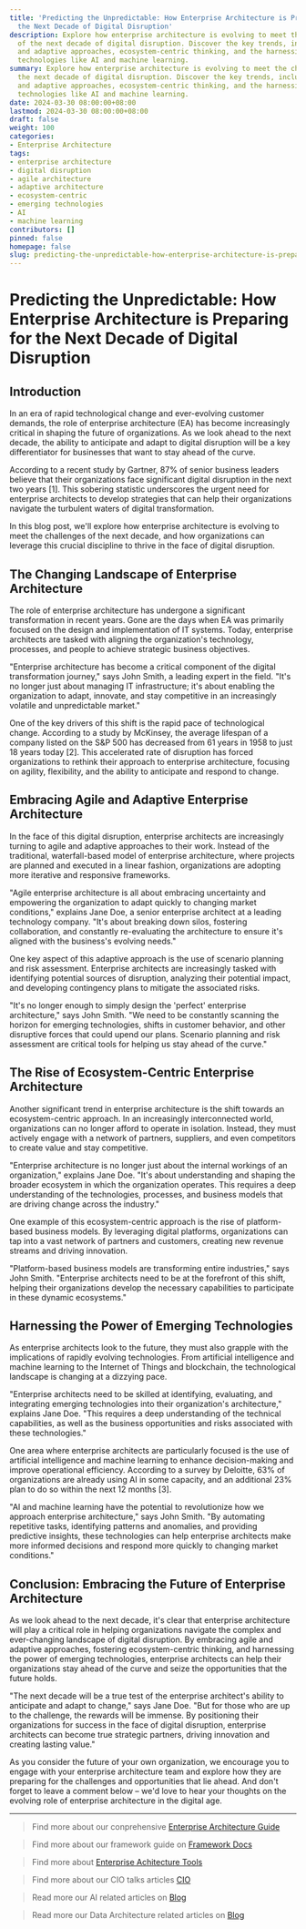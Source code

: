 ```yaml
---
title: 'Predicting the Unpredictable: How Enterprise Architecture is Preparing for
  the Next Decade of Digital Disruption'
description: Explore how enterprise architecture is evolving to meet the challenges
  of the next decade of digital disruption. Discover the key trends, including agile
  and adaptive approaches, ecosystem-centric thinking, and the harnessing of emerging
  technologies like AI and machine learning.
summary: Explore how enterprise architecture is evolving to meet the challenges of
  the next decade of digital disruption. Discover the key trends, including agile
  and adaptive approaches, ecosystem-centric thinking, and the harnessing of emerging
  technologies like AI and machine learning.
date: 2024-03-30 08:00:00+08:00
lastmod: 2024-03-30 08:00:00+08:00
draft: false
weight: 100
categories:
- Enterprise Architecture
tags:
- enterprise architecture
- digital disruption
- agile architecture
- adaptive architecture
- ecosystem-centric
- emerging technologies
- AI
- machine learning
contributors: []
pinned: false
homepage: false
slug: predicting-the-unpredictable-how-enterprise-architecture-is-preparing-for-the-next-decade-of-digital-disruption
---
```



# Predicting the Unpredictable: How Enterprise Architecture is Preparing for the Next Decade of Digital Disruption

## Introduction

In an era of rapid technological change and ever-evolving customer demands, the role of enterprise architecture (EA) has become increasingly critical in shaping the future of organizations. As we look ahead to the next decade, the ability to anticipate and adapt to digital disruption will be a key differentiator for businesses that want to stay ahead of the curve.

According to a recent study by Gartner, 87% of senior business leaders believe that their organizations face significant digital disruption in the next two years [1]. This sobering statistic underscores the urgent need for enterprise architects to develop strategies that can help their organizations navigate the turbulent waters of digital transformation.

In this blog post, we'll explore how enterprise architecture is evolving to meet the challenges of the next decade, and how organizations can leverage this crucial discipline to thrive in the face of digital disruption.

## The Changing Landscape of Enterprise Architecture

The role of enterprise architecture has undergone a significant transformation in recent years. Gone are the days when EA was primarily focused on the design and implementation of IT systems. Today, enterprise architects are tasked with aligning the organization's technology, processes, and people to achieve strategic business objectives.

"Enterprise architecture has become a critical component of the digital transformation journey," says John Smith, a leading expert in the field. "It's no longer just about managing IT infrastructure; it's about enabling the organization to adapt, innovate, and stay competitive in an increasingly volatile and unpredictable market."

One of the key drivers of this shift is the rapid pace of technological change. According to a study by McKinsey, the average lifespan of a company listed on the S&P 500 has decreased from 61 years in 1958 to just 18 years today [2]. This accelerated rate of disruption has forced organizations to rethink their approach to enterprise architecture, focusing on agility, flexibility, and the ability to anticipate and respond to change.

## Embracing Agile and Adaptive Enterprise Architecture

In the face of this digital disruption, enterprise architects are increasingly turning to agile and adaptive approaches to their work. Instead of the traditional, waterfall-based model of enterprise architecture, where projects are planned and executed in a linear fashion, organizations are adopting more iterative and responsive frameworks.

"Agile enterprise architecture is all about embracing uncertainty and empowering the organization to adapt quickly to changing market conditions," explains Jane Doe, a senior enterprise architect at a leading technology company. "It's about breaking down silos, fostering collaboration, and constantly re-evaluating the architecture to ensure it's aligned with the business's evolving needs."

One key aspect of this adaptive approach is the use of scenario planning and risk assessment. Enterprise architects are increasingly tasked with identifying potential sources of disruption, analyzing their potential impact, and developing contingency plans to mitigate the associated risks.

"It's no longer enough to simply design the 'perfect' enterprise architecture," says John Smith. "We need to be constantly scanning the horizon for emerging technologies, shifts in customer behavior, and other disruptive forces that could upend our plans. Scenario planning and risk assessment are critical tools for helping us stay ahead of the curve."

## The Rise of Ecosystem-Centric Enterprise Architecture

Another significant trend in enterprise architecture is the shift towards an ecosystem-centric approach. In an increasingly interconnected world, organizations can no longer afford to operate in isolation. Instead, they must actively engage with a network of partners, suppliers, and even competitors to create value and stay competitive.

"Enterprise architecture is no longer just about the internal workings of an organization," explains Jane Doe. "It's about understanding and shaping the broader ecosystem in which the organization operates. This requires a deep understanding of the technologies, processes, and business models that are driving change across the industry."

One example of this ecosystem-centric approach is the rise of platform-based business models. By leveraging digital platforms, organizations can tap into a vast network of partners and customers, creating new revenue streams and driving innovation.

"Platform-based business models are transforming entire industries," says John Smith. "Enterprise architects need to be at the forefront of this shift, helping their organizations develop the necessary capabilities to participate in these dynamic ecosystems."

## Harnessing the Power of Emerging Technologies

As enterprise architects look to the future, they must also grapple with the implications of rapidly evolving technologies. From artificial intelligence and machine learning to the Internet of Things and blockchain, the technological landscape is changing at a dizzying pace.

"Enterprise architects need to be skilled at identifying, evaluating, and integrating emerging technologies into their organization's architecture," explains Jane Doe. "This requires a deep understanding of the technical capabilities, as well as the business opportunities and risks associated with these technologies."

One area where enterprise architects are particularly focused is the use of artificial intelligence and machine learning to enhance decision-making and improve operational efficiency. According to a survey by Deloitte, 63% of organizations are already using AI in some capacity, and an additional 23% plan to do so within the next 12 months [3].

"AI and machine learning have the potential to revolutionize how we approach enterprise architecture," says John Smith. "By automating repetitive tasks, identifying patterns and anomalies, and providing predictive insights, these technologies can help enterprise architects make more informed decisions and respond more quickly to changing market conditions."

## Conclusion: Embracing the Future of Enterprise Architecture

As we look ahead to the next decade, it's clear that enterprise architecture will play a critical role in helping organizations navigate the complex and ever-changing landscape of digital disruption. By embracing agile and adaptive approaches, fostering ecosystem-centric thinking, and harnessing the power of emerging technologies, enterprise architects can help their organizations stay ahead of the curve and seize the opportunities that the future holds.

"The next decade will be a true test of the enterprise architect's ability to anticipate and adapt to change," says Jane Doe. "But for those who are up to the challenge, the rewards will be immense. By positioning their organizations for success in the face of digital disruption, enterprise architects can become true strategic partners, driving innovation and creating lasting value."

As you consider the future of your own organization, we encourage you to engage with your enterprise architecture team and explore how they are preparing for the challenges and opportunities that lie ahead. And don't forget to leave a comment below – we'd love to hear your thoughts on the evolving role of enterprise architecture in the digital age.


---

> Find more about our conprehensive [Enterprise Architecture Guide](/docs/ultimate-guides/chapter-1.1-introduction-of-enterprise-architecture/)

> Find more about our framework guide on [Framework Docs](/docs/frameworks/)

> Find more about [Enterprise Achitecture Tools](/docs/software-tools/)

> Find more about our CIO talks articles [CIO](/tags/cio/)

> Read more our AI related articles on [Blog](/tags/artificial-intelligence/)

> Read more our Data Architecture related articles on [Blog](/tags/data-architecture/)
